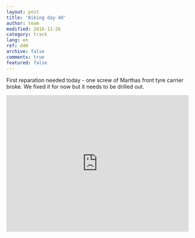 ```yaml
---   
layout: post 
title: 'Biking day 40'  
author: team 
modified: 2016-11-26
category: track 
lang: en 
ref: d40
archive: false 
comments: true 
featured: false 
--- 
```


 First reparation needed today - one screw of Marthas front tyre carrier broke. We fixed it for now but it needs to be drilled out.                                                                                                                                                                                                                                                           

<iframe width='480' height='360' src='http://track-kit.net/maps_s3/?v=embed&track=232558.gpx' frameborder='0' allowfullscreen></iframe>